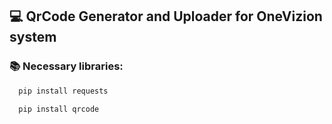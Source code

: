 ## 💻 QrCode Generator and Uploader for OneVizion system

### 📚 Necessary libraries:

```bash
  pip install requests
```

```bash
  pip install qrcode
```
